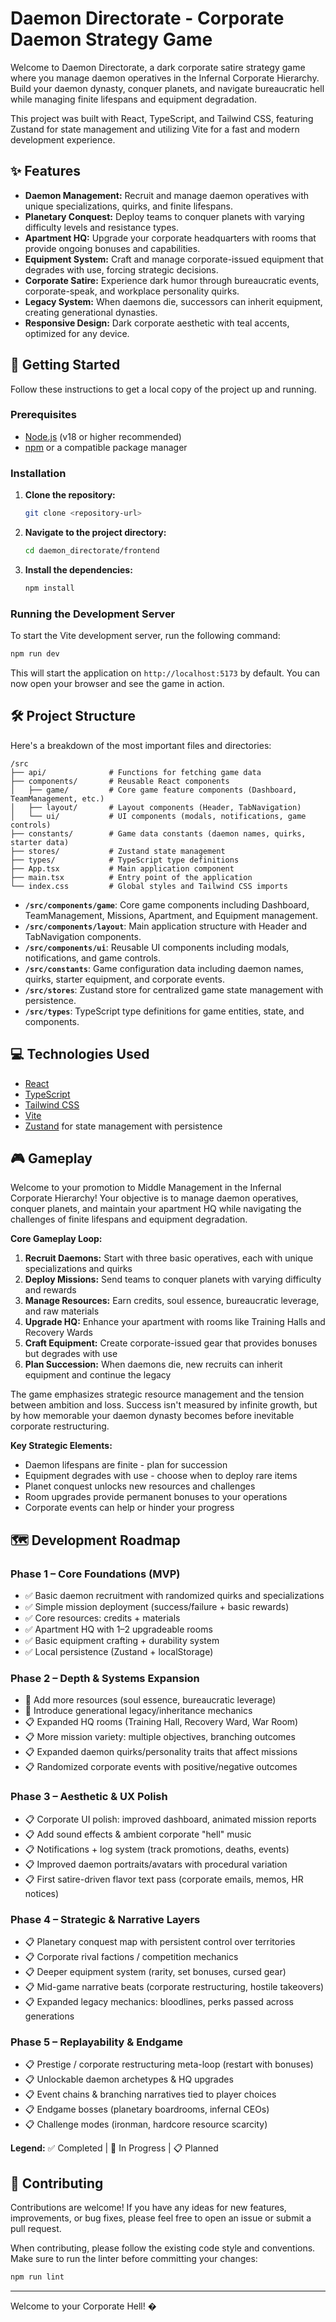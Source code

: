 # Daemon Directorate - Corporate Daemon Strategy Game

Welcome to Daemon Directorate, a dark corporate satire strategy game where you manage daemon operatives in the Infernal Corporate Hierarchy. Build your daemon dynasty, conquer planets, and navigate bureaucratic hell while managing finite lifespans and equipment degradation.

This project was built with React, TypeScript, and Tailwind CSS, featuring Zustand for state management and utilizing Vite for a fast and modern development experience.

## ✨ Features

- **Daemon Management:** Recruit and manage daemon operatives with unique specializations, quirks, and finite lifespans.
- **Planetary Conquest:** Deploy teams to conquer planets with varying difficulty levels and resistance types.
- **Apartment HQ:** Upgrade your corporate headquarters with rooms that provide ongoing bonuses and capabilities.
- **Equipment System:** Craft and manage corporate-issued equipment that degrades with use, forcing strategic decisions.
- **Corporate Satire:** Experience dark humor through bureaucratic events, corporate-speak, and workplace personality quirks.
- **Legacy System:** When daemons die, successors can inherit equipment, creating generational dynasties.
- **Responsive Design:** Dark corporate aesthetic with teal accents, optimized for any device.

## 🚀 Getting Started

Follow these instructions to get a local copy of the project up and running.

### Prerequisites

- [Node.js](https://nodejs.org/) (v18 or higher recommended)
- [npm](https://www.npmjs.com/) or a compatible package manager

### Installation

1. **Clone the repository:**

   ```bash
   git clone <repository-url>
   ```

2. **Navigate to the project directory:**

   ```bash
   cd daemon_directorate/frontend
   ```

3. **Install the dependencies:**

   ```bash
   npm install
   ```

### Running the Development Server

To start the Vite development server, run the following command:

```bash
npm run dev
```

This will start the application on `http://localhost:5173` by default. You can now open your browser and see the game in action.

## 🛠️ Project Structure

Here's a breakdown of the most important files and directories:

```
/src
├── api/              # Functions for fetching game data
├── components/       # Reusable React components
│   ├── game/         # Core game feature components (Dashboard, TeamManagement, etc.)
│   ├── layout/       # Layout components (Header, TabNavigation)
│   └── ui/           # UI components (modals, notifications, game controls)
├── constants/        # Game data constants (daemon names, quirks, starter data)
├── stores/           # Zustand state management
├── types/            # TypeScript type definitions
├── App.tsx           # Main application component
├── main.tsx          # Entry point of the application
└── index.css         # Global styles and Tailwind CSS imports
```

- **`/src/components/game`**: Core game components including Dashboard, TeamManagement, Missions, Apartment, and Equipment management.
- **`/src/components/layout`**: Main application structure with Header and TabNavigation components.
- **`/src/components/ui`**: Reusable UI components including modals, notifications, and game controls.
- **`/src/constants`**: Game configuration data including daemon names, quirks, starter equipment, and corporate events.
- **`/src/stores`**: Zustand store for centralized game state management with persistence.
- **`/src/types`**: TypeScript type definitions for game entities, state, and components.

## 💻 Technologies Used

- [React](https://reactjs.org/)
- [TypeScript](https://www.typescriptlang.org/)
- [Tailwind CSS](https://tailwindcss.com/)
- [Vite](https://vitejs.dev/)
- [Zustand](https://zustand-demo.pmnd.rs/) for state management with persistence

## 🎮 Gameplay

Welcome to your promotion to Middle Management in the Infernal Corporate Hierarchy! Your objective is to manage daemon operatives, conquer planets, and maintain your apartment HQ while navigating the challenges of finite lifespans and equipment degradation.

**Core Gameplay Loop:**
1. **Recruit Daemons:** Start with three basic operatives, each with unique specializations and quirks
2. **Deploy Missions:** Send teams to conquer planets with varying difficulty and rewards
3. **Manage Resources:** Earn credits, soul essence, bureaucratic leverage, and raw materials
4. **Upgrade HQ:** Enhance your apartment with rooms like Training Halls and Recovery Wards
5. **Craft Equipment:** Create corporate-issued gear that provides bonuses but degrades with use
6. **Plan Succession:** When daemons die, new recruits can inherit equipment and continue the legacy

The game emphasizes strategic resource management and the tension between ambition and loss. Success isn't measured by infinite growth, but by how memorable your daemon dynasty becomes before inevitable corporate restructuring.

**Key Strategic Elements:**
- Daemon lifespans are finite - plan for succession
- Equipment degrades with use - choose when to deploy rare items
- Planet conquest unlocks new resources and challenges
- Room upgrades provide permanent bonuses to your operations
- Corporate events can help or hinder your progress

## 🗺️ Development Roadmap

### Phase 1 – Core Foundations (MVP)
- ✅ Basic daemon recruitment with randomized quirks and specializations
- ✅ Simple mission deployment (success/failure + basic rewards)
- ✅ Core resources: credits + materials
- ✅ Apartment HQ with 1–2 upgradeable rooms
- ✅ Basic equipment crafting + durability system
- ✅ Local persistence (Zustand + localStorage)

### Phase 2 – Depth & Systems Expansion
- 🔄 Add more resources (soul essence, bureaucratic leverage)
- 🔄 Introduce generational legacy/inheritance mechanics
- 📋 Expanded HQ rooms (Training Hall, Recovery Ward, War Room)
- 📋 More mission variety: multiple objectives, branching outcomes
- 📋 Expanded daemon quirks/personality traits that affect missions
- 📋 Randomized corporate events with positive/negative outcomes

### Phase 3 – Aesthetic & UX Polish
- 📋 Corporate UI polish: improved dashboard, animated mission reports
- 📋 Add sound effects & ambient corporate "hell" music
- 📋 Notifications + log system (track promotions, deaths, events)
- 📋 Improved daemon portraits/avatars with procedural variation
- 📋 First satire-driven flavor text pass (corporate emails, memos, HR notices)

### Phase 4 – Strategic & Narrative Layers
- 📋 Planetary conquest map with persistent control over territories
- 📋 Corporate rival factions / competition mechanics
- 📋 Deeper equipment system (rarity, set bonuses, cursed gear)
- 📋 Mid-game narrative beats (corporate restructuring, hostile takeovers)
- 📋 Expanded legacy mechanics: bloodlines, perks passed across generations

### Phase 5 – Replayability & Endgame
- 📋 Prestige / corporate restructuring meta-loop (restart with bonuses)
- 📋 Unlockable daemon archetypes & HQ upgrades
- 📋 Event chains & branching narratives tied to player choices
- 📋 Endgame bosses (planetary boardrooms, infernal CEOs)
- 📋 Challenge modes (ironman, hardcore resource scarcity)

**Legend:** ✅ Completed | 🔄 In Progress | 📋 Planned

## 🤝 Contributing

Contributions are welcome! If you have any ideas for new features, improvements, or bug fixes, please feel free to open an issue or submit a pull request.

When contributing, please follow the existing code style and conventions. Make sure to run the linter before committing your changes:

```bash
npm run lint
```

---

Welcome to your Corporate Hell! �
